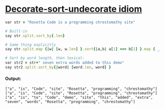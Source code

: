[1]: https://rosettacode.org/wiki/Decorate-sort-undecorate_idiom

# [Decorate-sort-undecorate idiom][1]

```ruby
var str = "Rosetta Code is a programming chrestomathy site"

# Built-in
say str.split.sort_by{.len}

# Same thing explicitly
say str.split.map {|w| [w, w.len] }.sort{|a,b| a[1] <=> b[1] }.map { _[0] }

# Sort by word length, then lexical:
var str2 = str+" seven extra words added to this demo"
say str2.split.sort_by{|word| [word.len, word] }
```

#### Output:
```
["a", "is", "Code", "site", "Rosetta", "programming", "chrestomathy"]
["a", "is", "Code", "site", "Rosetta", "programming", "chrestomathy"]
["a", "is", "to", "Code", "demo", "site", "this", "added", "extra", "seven", "words", "Rosetta", "programming", "chrestomathy"]
```

